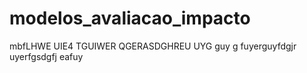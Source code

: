 # modelos_avaliacao_impacto
 
mbfLHWE UIE4 TGUIWER QGERASDGHREU UYG guy g fuyerguyfdgjr uyerfgsdgfj eafuy